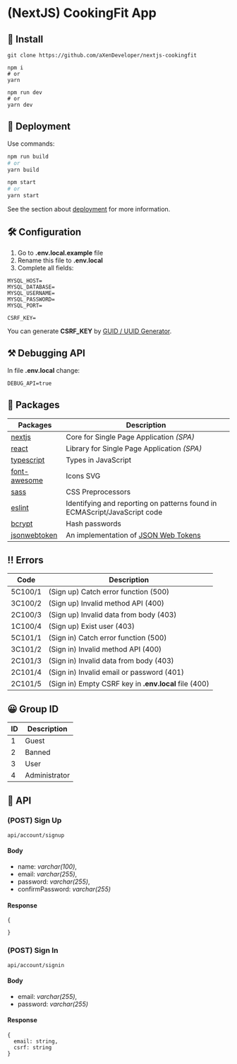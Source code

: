 # (NextJS) CookingFit App

## 🧰 Install

```
git clone https://github.com/aXenDeveloper/nextjs-cookingfit

npm i
# or
yarn

npm run dev
# or
yarn dev
```

## 🔨 Deployment

Use commands:

```bash
npm run build
# or
yarn build

npm start
# or
yarn start
```

See the section about [deployment](https://nextjs.org/docs/deployment) for more information.

## 🛠️ Configuration

1. Go to **.env.local.example** file
2. Rename this file to **.env.local**
3. Complete all fields:

```
MYSQL_HOST=
MYSQL_DATABASE=
MYSQL_USERNAME=
MYSQL_PASSWORD=
MYSQL_PORT=

CSRF_KEY=
```

You can generate **CSRF_KEY** by [GUID / UUID Generator](https://www.guidgenerator.com/online-guid-generator.aspx).

## ⚒ Debugging API

In file **.env.local** change:

```
DEBUG_API=true
```

## 📂 Packages

| Packages                                                   | Description                                                                           |
| ---------------------------------------------------------- | ------------------------------------------------------------------------------------- |
| [nextjs](https://nextjs.org/)                              | Core for Single Page Application _(SPA)_                                              |
| [react](https://reactjs.org/)                              | Library for Single Page Application _(SPA)_                                           |
| [typescript](https://www.typescriptlang.org/)              | Types in JavaScript                                                                   |
| [font-awesome](https://fontawesome.com/)                   | Icons SVG                                                                             |
| [sass](https://www.npmjs.com/package/sass)                 | CSS Preprocessors                                                                     |
| [eslint](https://eslint.org/)                              | Identifying and reporting on patterns found in ECMAScript/JavaScript code             |
| [bcrypt](https://www.npmjs.com/package/bcrypt)             | Hash passwords                                                                        |
| [jsonwebtoken](https://www.npmjs.com/package/jsonwebtoken) | An implementation of [JSON Web Tokens](https://datatracker.ietf.org/doc/html/rfc7519) |

## ‼ Errors

| Code    | Description                                           |
| ------- | ----------------------------------------------------- |
| 5C100/1 | (Sign up) Catch error function (500)                  |
| 3C100/2 | (Sign up) Invalid method API (400)                    |
| 2C100/3 | (Sign up) Invalid data from body (403)                |
| 1C100/4 | (Sign up) Exist user (403)                            |
| 5C101/1 | (Sign in) Catch error function (500)                  |
| 3C101/2 | (Sign in) Invalid method API (400)                    |
| 2C101/3 | (Sign in) Invalid data from body (403)                |
| 2C101/4 | (Sign in) Invalid email or password (401)             |
| 2C101/5 | (Sign in) Empty CSRF key in **.env.local** file (400) |

## 😀 Group ID

| ID  | Description   |
| --- | ------------- |
| 1   | Guest         |
| 2   | Banned        |
| 3   | User          |
| 4   | Administrator |

## 📕 API

### (POST) Sign Up

```
api/account/signup
```

#### Body

- name: _varchar(100)_,
- email: _varchar(255)_,
- password: _varchar(255)_,
- confirmPassword: _varchar(255)_

#### Response

```
{

}
```

### (POST) Sign In

```
api/account/signin
```

#### Body

- email: _varchar(255)_,
- password: _varchar(255)_

#### Response

```
{
  email: string,
  csrf: string
}
```
